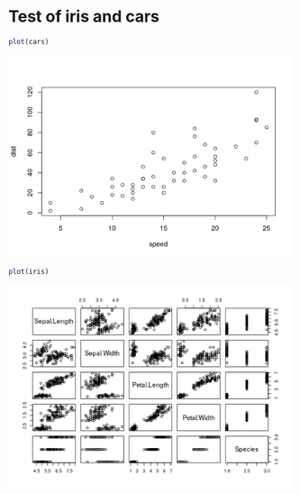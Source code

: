 Test of iris and cars
================

``` r
plot(cars)
```

![](test_files/figure-gfm/unnamed-chunk-1-1.png)<!-- -->

``` r
plot(iris)
```

![](test_files/figure-gfm/unnamed-chunk-2-1.png)<!-- -->
